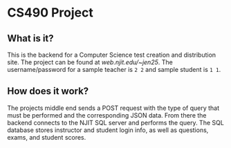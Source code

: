 # CS490 Project

## What is it?

This is the backend for a Computer Science test creation and distribution site. The project can be found at *web.njit.edu/~jen25*. The username/password for a sample teacher is `2 2` and sample student is `1 1`. 

## How does it work?

The projects middle end sends a POST request with the type of query that must be performed and the corresponding JSON data. From there the backend connects to the NJIT SQL server and performs the query. The SQL database stores instructor and student login info, as well as questions, exams, and student scores. 
